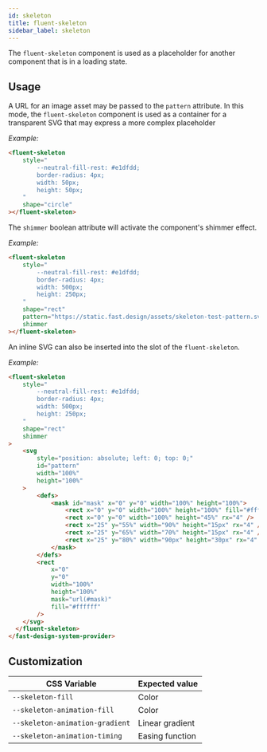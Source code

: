 ```yaml
---
id: skeleton
title: fluent-skeleton
sidebar_label: skeleton
---
```


The `fluent-skeleton` component is used as a placeholder for another component that is in a loading state.

## Usage

A URL for an image asset may be passed to the `pattern` attribute. In this mode, the `fluent-skeleton` component is used as a container for a transparent SVG that may express a more complex placeholder

_Example:_
```html live
<fluent-skeleton
    style="
        --neutral-fill-rest: #e1dfdd;
        border-radius: 4px;
        width: 50px;
        height: 50px;
    "
    shape="circle"
></fluent-skeleton>
```

The `shimmer` boolean attribute will activate the component's shimmer effect.

_Example:_
```html live
<fluent-skeleton
    style="
        --neutral-fill-rest: #e1dfdd;
        border-radius: 4px;
        width: 500px;
        height: 250px;
    "
    shape="rect"
    pattern="https://static.fast.design/assets/skeleton-test-pattern.svg"
    shimmer
></fluent-skeleton>
```

An inline SVG can also be inserted into the slot of the `fluent-skeleton`.

_Example:_
```html live
<fluent-skeleton
    style="
        --neutral-fill-rest: #e1dfdd;
        border-radius: 4px;
        width: 500px;
        height: 250px;
    "
    shape="rect"
    shimmer
>
    <svg
        style="position: absolute; left: 0; top: 0;"
        id="pattern"
        width="100%"
        height="100%"
    >
        <defs>
            <mask id="mask" x="0" y="0" width="100%" height="100%">
                <rect x="0" y="0" width="100%" height="100%" fill="#ffffff" />
                <rect x="0" y="0" width="100%" height="45%" rx="4" />
                <rect x="25" y="55%" width="90%" height="15px" rx="4" />
                <rect x="25" y="65%" width="70%" height="15px" rx="4" />
                <rect x="25" y="80%" width="90px" height="30px" rx="4" />
            </mask>
        </defs>
        <rect
            x="0"
            y="0"
            width="100%"
            height="100%"
            mask="url(#mask)"
            fill="#ffffff"
        />
    </svg>
  </fluent-skeleton>
</fast-design-system-provider>
```

## Customization



| CSS Variable                  | Expected value  |
|-------------------------------|-----------------|
|`--skeleton-fill`              | Color           |
|`--skeleton-animation-fill`    | Color           |
|`--skeleton-animation-gradient`| Linear gradient |
|`--skeleton-animation-timing`  | Easing function |
